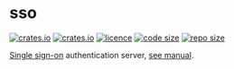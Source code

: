 # sso

[![crates.io](https://img.shields.io/crates/v/sso?style=flat-square)](https://crates.io/crates/sso)
[![crates.io](https://img.shields.io/crates/d/sso?style=flat-square)](https://github.com/mojzu/sso)
[![licence](https://img.shields.io/crates/l/sso?style=flat-square)](https://github.com/mojzu/sso/blob/master/LICENCE)
[![code size](https://img.shields.io/github/languages/code-size/mojzu/sso?style=flat-square)](https://github.com/mojzu/sso)
[![repo size](https://img.shields.io/github/repo-size/mojzu/sso?style=flat-square)](https://github.com/mojzu/sso)

[Single sign-on](https://en.wikipedia.org/wiki/Single_sign-on) authentication server, [see manual](https://mojzu.net/sso/).
